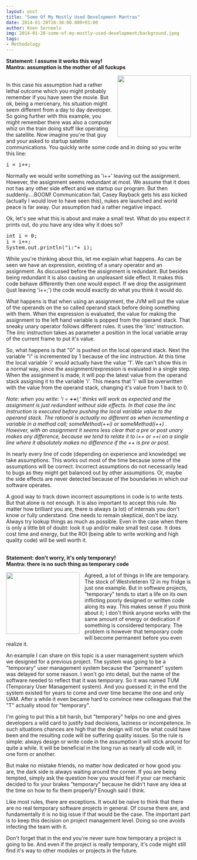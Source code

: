 ```yaml
---
layout: post
title: "Some Of My Mostly Used Development Mantras"
date: 2014-01-28T16:38:00.000+01:00
author: Koen Serneels
img: 2014-01-28-some-of-my-mostly-used-development/background.jpeg
tags: 
- Methodology
---
```


<b>Statement: I assume it works this way!</b><br/>
<b>Mantra: assumption is the mother of all fuckups</b>

<a href="{{site.baseurl}}/assets/img/2014-01-28-some-of-my-mostly-used-development/us2.jpeg" style="clear: right; float: right; margin-bottom: 1em; margin-left: 1em;"><img border="0" data-original-height="1345" data-original-width="1600" height="168" src="{{site.baseurl}}/assets/img/2014-01-28-some-of-my-mostly-used-development/us2.jpeg" width="200"/></a>
<br/>
In this case his assumption had a rather lethal outcome which you might probably remember if you have seen the movie. But ok, being a mercenary, his situation might seem different from a day to day developer. So going further with this example, you might remember there was also a computer whiz on the train doing stuff like operating the satellite. Now imagine you're that guy and your asked to startup satellite communications. You quickly write some code and in doing so you write this line:
<pre class="brush: java;">
i = i++;
</pre>

Normally we would write something as 'i++' leaving out the assignment. However, the assignment seems redundant at most. We assume that it does not has any other side effect and we startup our program. But then suddenly....BOOM! Communication fail, Casey Rayback gets his ass kicked (actually I would love to have seen this), nukes are launched and world peace is far away. Our assumption had a rather negative impact.

Ok, let's see what this is about and make a small test. What do you expect it prints out, do you have any idea why it does so?

<pre class="brush: java;">
int i = 0;<br />i = i++;
System.out.println("i:"+ i);
</pre>

While you're thinking about this, let me explain what happens. As can be seen we have an expression, existing of a unary operator and an assignment. As discussed before the assignment is redundant. But besides being redundant it is also causing an unpleasant side effect. It makes this code behave differently then one would expect. If we drop the assignment (just leaving 'i++;') the code would exactly do what you think it would do.

What happens is that when using an assignment, the JVM will put the value of the operands on the so called operand stack before doing something with them. When the expression is evaluated, the value for making the assignment to the left hand variable is popped from the operand stack. That sneaky unary operator follows different rules. It uses the 'iinc' instruction. The iinc instruction takes as parameter a position in the local variable array of the current frame to put it's value.

So, what happens is that "0" is pushed on the local operand stack. Next the variable "i" is incremented by 1 because of the iinc instruction. At this time the local variable 'i' would actually have the value '1'. We can't show this in a normal way, since the assignment/expression is evaluated in a single step. When the assignment is made, it will pop the latest value from the operand stack assigning it to the variable 'i'. This means that 'i' will be overwritten with the value from the operand stack, changing it's value from 1 back to 0.

<i>Note: when you write: 'i = <b>++</b>i;' thinks will work as expected and the assignment is just redundant without side effects. In that case the iinc instruction is executed before pushing the local variable value to the operand stack. The rational is actually no different as when incrementing a variable in a method call; someMethod(++i) or someMethod(i++) . However, with an assignment it seems less clear that a pre or post unary makes any difference, because we tend to relate it to i++ or ++i on a single line where it absolutely makes no difference if the ++ is pre or post.</i>

In nearly every line of code (depending on experience and knowledge) we take assumptions. This works out most of the time because some of the assumptions will be correct. Incorrect assumptions do not necessarily lead to bugs as they might get balanced out by other assumptions. Or, maybe the side effects are never detected because of the boundaries in which our software operates.

A good way to track down incorrect assumptions in code is to write tests. But that alone is not enough. It is also important to accept this rule. No matter how brilliant you are, there is always (a lot) of internals you don't know or fully understand. One needs to remain skeptical, don't be lazy. Always try lookup things as much as possible. Even in the case when there is only a little bit of doubt: look it up and/or make small test case. It does cost time and energy, but the ROI (being able to write working and high quality code) will be well worth it.

<br/>
<b>Statement: don't worry, it's only temporary!</b><br/>
<b>Mantra: there is no such thing as temporary code</b>

<a href="{{site.baseurl}}/assets/img/2014-01-28-some-of-my-mostly-used-development/westvleteren.jpg" style="clear: left; float: left; margin-bottom: 1em; margin-right: 1em;"><img border="0" data-original-height="1345" data-original-width="1600" height="168" src="{{site.baseurl}}/assets/img/2014-01-28-some-of-my-mostly-used-development/westvleteren.jpg" width="200" /></a>

Agreed, a lot of things in life are temporary. The stock of Westvleteren 12 in my fridge is just one example. But in software projects, "temporary" tends to start a life on its own inflicting poorly designed or written code along its way. This makes sense if you think about it; I don't think anyone works with the same amount of energy or dedication if something is considered temporary. The problem is however that temporary code will become permanent before you even realize it.

An example I can share on this topic is a user management system which we designed for a previous project. The system was going to be a "temporary" user management system because the "permanent" system was delayed for some reason. I won't go into detail, but the name of the software needed to reflect that it was temporary. So it was named TUM (Temporary User Management system). And you guessed it; in the end the system existed for years to come and over time became the one and only UAM. After a while it even became hard to convince new colleagues that the "T" actually stood for "temporary".

I'm going to put this a bit harsh, but "temporary" helps no one and gives developers a wild card to justify bad decisions, laziness or incompetence. In such situations chances are high that the design will not be what could have been and the resulting code will be suffering quality issues. So the rule is simple: always design or write code in the assumption it will stick around for quite a while. It will be beneficial in the long run as nearly all code will, in one form or another.

But make no mistake friends, no matter how dedicated or how good you are, the dark side is always waiting around the corner. If you are being tempted, simply ask the question how you would feel if your car mechanic decided to fix your brakes "temporary" because he didn't have any idea at the time on how to fix them properly? Enough said I think.

Like most rules, there are exceptions. It would be naive to think that there are no real temporary software projects in general. Of course there are, and fundamentally it is no big issue if that would be the case. The important part is to keep this decision on project management level. Doing so one avoids infecting the team with it.

Don't forget that in the end you're never sure how temporary a project is going to be. And even if the project is really temporary, it's code might still find it's way to other modules or projects in the future.
